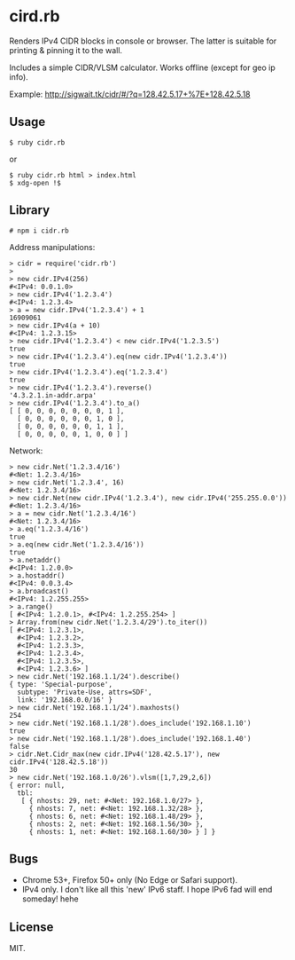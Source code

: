 # cird.rb

Renders IPv4 CIDR blocks in console or browser. The latter is suitable
for printing & pinning it to the wall.

Includes a simple CIDR/VLSM calculator. Works offline (except for geo
ip info).

Example: http://sigwait.tk/cidr/#/?q=128.42.5.17+%7E+128.42.5.18

## Usage

~~~
$ ruby cidr.rb
~~~
or

~~~
$ ruby cidr.rb html > index.html
$ xdg-open !$
~~~

## Library

	# npm i cidr.rb

Address manipulations:

~~~
> cidr = require('cidr.rb')
>
> new cidr.IPv4(256)
#<IPv4: 0.0.1.0>
> new cidr.IPv4('1.2.3.4')
#<IPv4: 1.2.3.4>
> a = new cidr.IPv4('1.2.3.4') + 1
16909061
> new cidr.IPv4(a + 10)
#<IPv4: 1.2.3.15>
> new cidr.IPv4('1.2.3.4') < new cidr.IPv4('1.2.3.5')
true
> new cidr.IPv4('1.2.3.4').eq(new cidr.IPv4('1.2.3.4'))
true
> new cidr.IPv4('1.2.3.4').eq('1.2.3.4')
true
> new cidr.IPv4('1.2.3.4').reverse()
'4.3.2.1.in-addr.arpa'
> new cidr.IPv4('1.2.3.4').to_a()
[ [ 0, 0, 0, 0, 0, 0, 0, 1 ],
  [ 0, 0, 0, 0, 0, 0, 1, 0 ],
  [ 0, 0, 0, 0, 0, 0, 1, 1 ],
  [ 0, 0, 0, 0, 0, 1, 0, 0 ] ]
~~~

Network:

~~~
> new cidr.Net('1.2.3.4/16')
#<Net: 1.2.3.4/16>
> new cidr.Net('1.2.3.4', 16)
#<Net: 1.2.3.4/16>
> new cidr.Net(new cidr.IPv4('1.2.3.4'), new cidr.IPv4('255.255.0.0'))
#<Net: 1.2.3.4/16>
> a = new cidr.Net('1.2.3.4/16')
#<Net: 1.2.3.4/16>
> a.eq('1.2.3.4/16')
true
> a.eq(new cidr.Net('1.2.3.4/16'))
true
> a.netaddr()
#<IPv4: 1.2.0.0>
> a.hostaddr()
#<IPv4: 0.0.3.4>
> a.broadcast()
#<IPv4: 1.2.255.255>
> a.range()
[ #<IPv4: 1.2.0.1>, #<IPv4: 1.2.255.254> ]
> Array.from(new cidr.Net('1.2.3.4/29').to_iter())
[ #<IPv4: 1.2.3.1>,
  #<IPv4: 1.2.3.2>,
  #<IPv4: 1.2.3.3>,
  #<IPv4: 1.2.3.4>,
  #<IPv4: 1.2.3.5>,
  #<IPv4: 1.2.3.6> ]
> new cidr.Net('192.168.1.1/24').describe()
{ type: 'Special-purpose',
  subtype: 'Private-Use, attrs=SDF',
  link: '192.168.0.0/16' }
> new cidr.Net('192.168.1.1/24').maxhosts()
254
> new cidr.Net('192.168.1.1/28').does_include('192.168.1.10')
true
> new cidr.Net('192.168.1.1/28').does_include('192.168.1.40')
false
> cidr.Net.Cidr_max(new cidr.IPv4('128.42.5.17'), new cidr.IPv4('128.42.5.18'))
30
> new cidr.Net('192.168.1.0/26').vlsm([1,7,29,2,6])
{ error: null,
  tbl:
   [ { nhosts: 29, net: #<Net: 192.168.1.0/27> },
     { nhosts: 7, net: #<Net: 192.168.1.32/28> },
     { nhosts: 6, net: #<Net: 192.168.1.48/29> },
     { nhosts: 2, net: #<Net: 192.168.1.56/30> },
     { nhosts: 1, net: #<Net: 192.168.1.60/30> } ] }
~~~

## Bugs

* Chrome 53+, Firefox 50+ only (No Edge or Safari support).
* IPv4 only. I don't like all this 'new' IPv6 staff. I hope IPv6 fad
  will end someday! hehe

## License

MIT.
